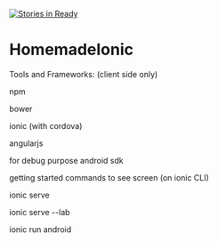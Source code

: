 [![Stories in Ready](https://badge.waffle.io/saarsinai/HomemadeIonic.png?label=ready&title=Ready)](https://waffle.io/saarsinai/HomemadeIonic)
# HomemadeIonic

Tools and Frameworks: (client side only)

npm

bower

ionic (with cordova)

angularjs

for debug purpose android sdk


getting started commands to see screen (on ionic CLI)

ionic serve

ionic serve --lab

ionic run android

